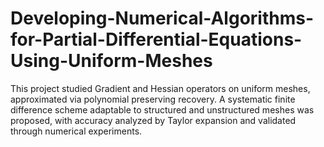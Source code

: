 # Developing-Numerical-Algorithms-for-Partial-Differential-Equations-Using-Uniform-Meshes
This project studied Gradient and Hessian operators on uniform meshes, approximated via polynomial preserving recovery. A systematic finite difference scheme adaptable to structured and unstructured meshes was proposed, with accuracy analyzed by Taylor expansion and validated through numerical experiments.
